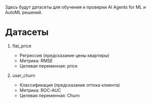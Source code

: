Здесь будут датасеты для обучения и проверки AI Agents for ML и AutoML решений.

# Датасеты

1. flat_price
   - Регрессия (предсказание цены квартиры)
   - Метрика: RMSE
   - Целевая переменная: price

2. user_churn
   - Классификация (предсказание оттока клиента)
   - Метрика: ROC-AUC
   - Целевая переменная: Churn